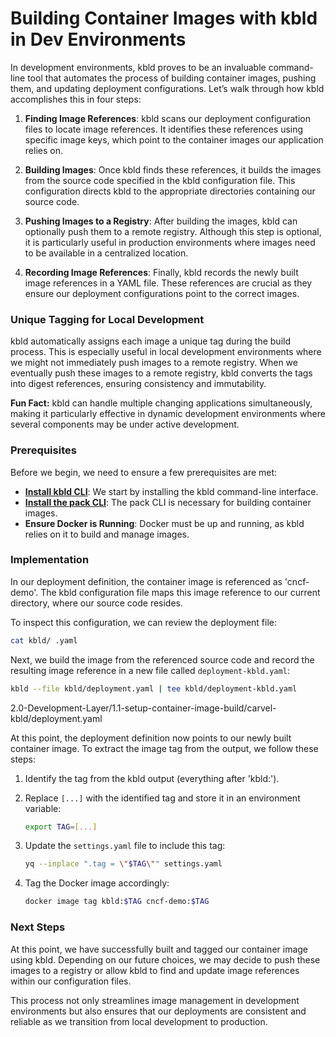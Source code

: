 # **Building Container Images with kbld in Dev Environments**

In development environments, kbld proves to be an invaluable command-line tool that automates the process of building container images, pushing them, and updating deployment configurations. Let’s walk through how kbld accomplishes this in four steps:

1. **Finding Image References**: kbld scans our deployment configuration files to locate image references. It identifies these references using specific image keys, which point to the container images our application relies on.

2. **Building Images**: Once kbld finds these references, it builds the images from the source code specified in the kbld configuration file. This configuration directs kbld to the appropriate directories containing our source code.

3. **Pushing Images to a Registry**: After building the images, kbld can optionally push them to a remote registry. Although this step is optional, it is particularly useful in production environments where images need to be available in a centralized location.

4. **Recording Image References**: Finally, kbld records the newly built image references in a YAML file. These references are crucial as they ensure our deployment configurations point to the correct images.

### **Unique Tagging for Local Development**

kbld automatically assigns each image a unique tag during the build process. This is especially useful in local development environments where we might not immediately push images to a remote registry. When we eventually push these images to a remote registry, kbld converts the tags into digest references, ensuring consistency and immutability.

**Fun Fact:** kbld can handle multiple changing applications simultaneously, making it particularly effective in dynamic development environments where several components may be under active development.

### **Prerequisites**

Before we begin, we need to ensure a few prerequisites are met:

- **[Install kbld CLI](https://carvel.dev/kbld/docs/v0.36.0/install/)**: We start by installing the kbld command-line interface.
- **[Install the pack CLI](https://buildpacks.io/docs/tools/pack/#pack-cli)**: The pack CLI is necessary for building container images.
- **Ensure Docker is Running**: Docker must be up and running, as kbld relies on it to build and manage images.

### **Implementation**

In our deployment definition, the container image is referenced as 'cncf-demo'. The kbld configuration file maps this image reference to our current directory, where our source code resides.

To inspect this configuration, we can review the deployment file:

```bash
cat kbld/ .yaml
```

Next, we build the image from the referenced source code and record the resulting image reference in a new file called `deployment-kbld.yaml`:

```bash
kbld --file kbld/deployment.yaml | tee kbld/deployment-kbld.yaml
```

2.0-Development-Layer/1.1-setup-container-image-build/carvel-kbld/deployment.yaml

At this point, the deployment definition now points to our newly built container image. To extract the image tag from the output, we follow these steps:

1. Identify the tag from the kbld output (everything after 'kbld:').
2. Replace `[...]` with the identified tag and store it in an environment variable:

   ```bash
   export TAG=[...]
   ```

3. Update the `settings.yaml` file to include this tag:

   ```bash
   yq --inplace ".tag = \"$TAG\"" settings.yaml
   ```

4. Tag the Docker image accordingly:

   ```bash
   docker image tag kbld:$TAG cncf-demo:$TAG
   ```

### **Next Steps**

At this point, we have successfully built and tagged our container image using kbld. Depending on our future choices, we may decide to push these images to a registry or allow kbld to find and update image references within our configuration files.

This process not only streamlines image management in development environments but also ensures that our deployments are consistent and reliable as we transition from local development to production.